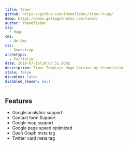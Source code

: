 ```yaml
---
title: Timer
github: https://github.com/themefisher/timer-hugo/
demo: https://demo.gethugothemes.com/timer/
author: Themefisher
ssg:
  - Hugo
cms:
  - No Cms
css:
  - Bootstrap
archetype:
  - Portfolio
date: 2018-07-15T10:07:51.000Z
description: Timer Template Hugo Version by themefisher
stale: false
disabled: false
disabled_reason: null
---
```


## Features

- Google analytics support
- Contact form Support
- Google map support
- Google page speed optimized
- Open Graph meta tag
- Twitter card meta tag
